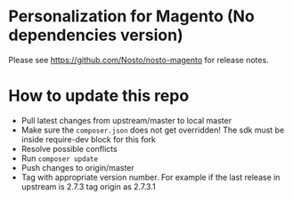 # Personalization for Magento (No dependencies version)

Please see https://github.com/Nosto/nosto-magento for release notes. 

# How to update this repo
* Pull latest changes from upstream/master to local master
* Make sure the `composer.json` does not get overridden! The sdk must be inside require-dev block for this fork
* Resolve possible conflicts
* Run `composer update`
* Push changes to origin/master
* Tag with appropriate version number. For example if the last release in upstream is 2.7.3 tag origin as 2.7.3.1
